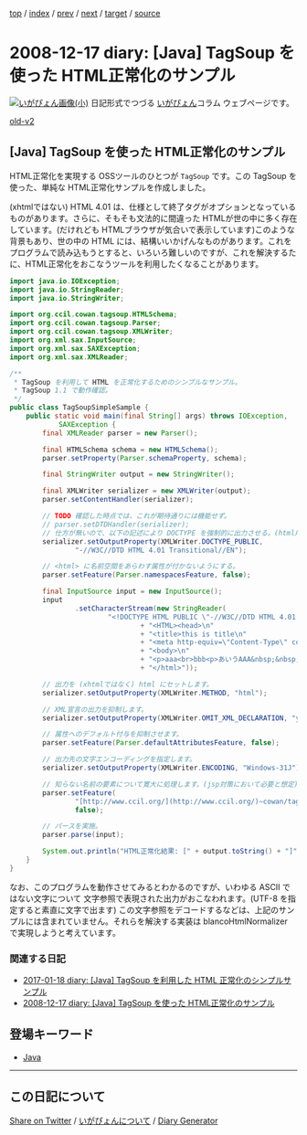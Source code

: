 [top](https://igapyon.github.io/diary/) 
 / [index](https://igapyon.github.io/diary/2008/index.html) 
 / [prev](https://igapyon.github.io/diary/2008/ig081216.html) 
 / [next](https://igapyon.github.io/diary/2008/ig081222.html) 
 / [target](https://igapyon.github.io/diary/2008/ig081217.html) 
 / [source](https://github.com/igapyon/diary/blob/gh-pages/2008/ig081217.html.src.md) 

2008-12-17 diary: [Java] TagSoup を使った HTML正常化のサンプル
=====================================================================================================
[![いがぴょん画像(小)](https://igapyon.github.io/diary/images/iga200306s.jpg "いがぴょん")](https://igapyon.github.io/diary/memo/memoigapyon.html) 日記形式でつづる [いがぴょん](https://igapyon.github.io/diary/memo/memoigapyon.html)コラム ウェブページです。

[old-v2](ig081217-orig.html)

## [Java] TagSoup を使った HTML正常化のサンプル

HTML正常化を実現する OSSツールのひとつが `TagSoup` です。この TagSoup を使った、単純な HTML正常化サンプルを作成しました。

(xhtmlではない) HTML 4.01 は、仕様として終了タグがオプションとなっているものがあります。さらに、そもそも文法的に間違った HTMLが世の中に多く存在しています。(だけれども HTMLブラウザが気合いで表示しています)このような背景もあり、世の中の HTML には、結構いいかげんなものがあります。これを プログラムで読み込もうとすると、いろいろ難しいのですが、これを解決するたに、HTML正常化をおこなうツールを利用したくなることがあります。

```java
import java.io.IOException;
import java.io.StringReader;
import java.io.StringWriter;

import org.ccil.cowan.tagsoup.HTMLSchema;
import org.ccil.cowan.tagsoup.Parser;
import org.ccil.cowan.tagsoup.XMLWriter;
import org.xml.sax.InputSource;
import org.xml.sax.SAXException;
import org.xml.sax.XMLReader;

/**
 * TagSoup を利用して HTML を正常化するためのシンプルなサンプル。
 * TagSoup 1.1 で動作確認。
 */
public class TagSoupSimpleSample {
    public static void main(final String[] args) throws IOException,
            SAXException {
        final XMLReader parser = new Parser();

        final HTMLSchema schema = new HTMLSchema();
        parser.setProperty(Parser.schemaProperty, schema);

        final StringWriter output = new StringWriter();

        final XMLWriter serializer = new XMLWriter(output);
        parser.setContentHandler(serializer);

        // TODO 確認した時点では、これが期待通りには機能せず。
        // parser.setDTDHandler(serializer);
        // 仕方が無いので、以下の記述により DOCTYPE を強制的に出力させる。(html用)
        serializer.setOutputProperty(XMLWriter.DOCTYPE_PUBLIC,
                "-//W3C//DTD HTML 4.01 Transitional//EN");

        // <html> に名前空間をあらわす属性が付かないようにする。
        parser.setFeature(Parser.namespacesFeature, false);

        final InputSource input = new InputSource();
        input
                .setCharacterStream(new StringReader(
                        "<!DOCTYPE HTML PUBLIC \"-//W3C//DTD HTML 4.01 Transitional//EN\">\n"
                                + "<HTML><head>\n"
                                + "<title>this is title\n"
                                + "<meta http-equiv=\"Content-Type\" content=\"text/html; charset=Windows-31J\">\n"
                                + "<body>\n"
                                + "<p>aaa<br>bbb<p>あいうAAA&nbsp;&nbsp;&nbsp;&nbsp;&nbsp;&nbsp;&nbsp;&nbsp;&nbsp;&nbsp;&nbsp;BBB      CCC<uso>\n"
                                + "</html>"));

        // 出力を (xhtmlではなく) html にセットします。
        serializer.setOutputProperty(XMLWriter.METHOD, "html");

        // XML宣言の出力を抑制します。
        serializer.setOutputProperty(XMLWriter.OMIT_XML_DECLARATION, "yes");

        // 属性へのデフォルト付与を抑制させます。
        parser.setFeature(Parser.defaultAttributesFeature, false);

        // 出力先の文字エンコーディングを指定します。
        serializer.setOutputProperty(XMLWriter.ENCODING, "Windows-31J");

        // 知らない名前の要素について寛大に処理します。(jsp対策において必要と想定)
        parser.setFeature(
                "[http://www.ccil.org/](http://www.ccil.org/)~cowan/tagsoup/features/ignore-bogons",
                false);

        // パースを実施。
        parser.parse(input);

        System.out.println("HTML正常化結果: [" + output.toString() + "]");
    }
}
```

なお、このプログラムを動作させてみるとわかるのですが、いわゆる ASCII ではない文字について 文字参照で表現された出力がおこなわれます。(UTF-8 を指定すると素直に文字で出ます)
この文字参照をデコードするなどは、上記のサンプルには含まれていません。それらを解決する実装は blancoHtmlNormalizer で実現しようと考えています。

### 関連する日記

* [2017-01-18 diary: [Java] TagSoup を利用した HTML 正常化のシンプルサンプル](https://igapyon.github.io/diary/2017/ig170118.html)
* [2008-12-17 diary: [Java] TagSoup を使った HTML正常化のサンプル](https://igapyon.github.io/diary/2008/ig081217.html)

## 登場キーワード

* [Java](https://igapyon.github.io/diary/keyword/java.html)

----------------------------------------------------------------------------------------------------

## この日記について

[Share on Twitter](https://twitter.com/intent/tweet?hashtags=igapyon%2Cdiary%2C%E3%81%84%E3%81%8C%E3%81%B4%E3%82%87%E3%82%93&text=%E3%81%93%E3%81%AE%E6%97%A5%E8%A8%98%E3%81%AB%E3%81%A4%E3%81%84%E3%81%A6&url=https%3A%2F%2Figapyon.github.io%2Fdiary%2Ftemplate-footer) / [いがぴょんについて](https://igapyon.github.io/diary/memo/memoigapyon.html) / [Diary Generator](https://github.com/igapyon/igapyonv3)
